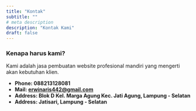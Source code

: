 ```yaml
---
title: "Kontak"
subtitle: ""
# meta description
description: "Kontak Kami"
draft: false
---
```



### Kenapa harus kami?
Kami adalah jasa pembuatan website profesional mandiri yang mengerti akan kebutuhan klien.

* **Phone: 088213128081** 
* **Mail: erwinaris442@gmail.com**
* **Address: Blok D Kel. Marga Agung Kec. Jati Agung, Lampung - Selatan**
* **Address: Jatisari, Lampung - Selatan**
